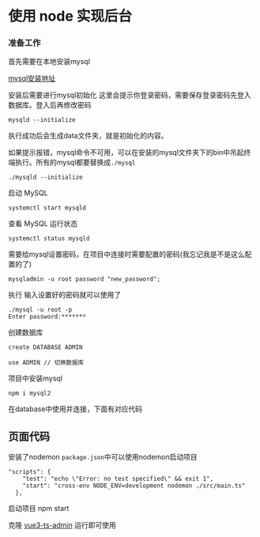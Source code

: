 # 使用 node 实现后台

### 准备工作

首先需要在本地安装mysql

[mysql安装地址](https://www.mysql.com/downloads/)

安装后需要进行mysql初始化  这里会提示你登录密码，需要保存登录密码先登入数据库。登入后再修改密码

```
mysqld --initialize
```

执行成功后会生成data文件夹，就是初始化的内容。

如果提示报错，mysql命令不可用，可以在安装的mysql文件夹下的bin中吊起终端执行。所有的mysql都要替换成`./mysql`

```
./mysqld --initialize
```

启动 MySQL

```
systemctl start mysqld
```

查看 MySQL 运行状态

```
systemctl status mysqld
```

需要给mysql设置密码，在项目中连接时需要配置的密码(我忘记我是不是这么配置的了)

```
mysqladmin -u root password "new_password";
```

执行  输入设置好的密码就可以使用了

```
./mysql -u root -p
Enter password:*******
```
创建数据库

```
create DATABASE ADMIN

use ADMIN // 切换数据库
```

项目中安装mysql

```
npm i mysql2
```

在database中使用并连接，下面有对应代码

## 页面代码

安装了nodemon `package.json`中可以使用nodemon启动项目

```
"scripts": {
    "test": "echo \"Error: no test specified\" && exit 1",
    "start": "cross-env NODE_ENV=development nodemon ./src/main.ts"
  },
```


启动项目
npm start

克隆 [vue3-ts-admin](https://github.com/Seven7v/vue3-Ts-admin) 运行即可使用